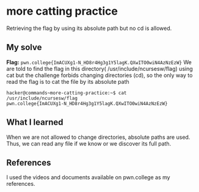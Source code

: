 # more catting practice
Retrieving the flag by using its absolute path but no cd is allowed.


## My solve
**Flag:** `pwn.college{ImACUXg1-N_HD8r4Hg3g1Y5lagK.QXwITO0wiN4AzNzEzW}`
We are told to find the flag in this directory( /usr/include/ncursesw/flag) using cat but the challenge forbids changing directories (cd), so the only way to read the flag is to cat the file by its absolute path
```
hacker@commands~more-catting-practice:~$ cat /usr/include/ncursesw/flag
pwn.college{ImACUXg1-N_HD8r4Hg3g1Y5lagK.QXwITO0wiN4AzNzEzW}

```
## What I learned
When we are not allowed to change directories, absolute paths are used. Thus, we can read any file if we know or we discover its full path.

## References 
I used the videos and documents available on pwn.college as my references.
